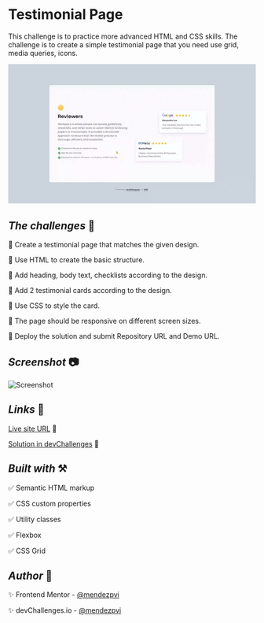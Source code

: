 <!-- 30 Jul 2024 -->
# Testimonial Page

This challenge is to practice more advanced HTML and CSS skills. The challenge is to create a simple testimonial page that you need use grid, media queries, icons.

![Testimonial Page](./assets/video/sample.gif)

## *The challenges* :muscle:

🔳 Create a testimonial page that matches the given design.

🔳 Use HTML to create the basic structure.

🔳 Add heading, body text, checklists according to the design.

🔳 Add 2 testimonial cards according to the design.

🔳 Use CSS to style the card.

🔳 The page should be responsive on different screen sizes.

🔳 Deploy the solution and submit Repository URL and Demo URL.

## *Screenshot* :camera:

![Screenshot](./assets/screenshot/screenshot.avif)

## *Links* :link:

[Live site URL](https://mendezpvi.github.io/dCh-testimonial-page/) 👀

[Solution in devChallenges](https://devchallenges.io/solution/29009) 👀

## *Built with* :hammer_and_pick:

✅ Semantic HTML markup

✅ CSS custom properties

✅ Utility classes

✅ Flexbox

✅ CSS Grid

## *Author* :beginner:

✨ Frontend Mentor - [@mendezpvi](https://www.frontendmentor.io/profile/mendezpvi)

✨ devChallenges.io - [@mendezpvi](https://devchallenges.io/my-solutions)